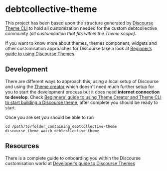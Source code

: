 # debtcollective-theme

This project has been based upon the structure generated by [Discourse Theme CLI](https://meta.discourse.org/t/discourse-theme-cli-console-app-to-help-you-build-themes/82950) to hold all customization needed for the custom debtcollective community *(all customisation that fits within the Theme scope)*.

If you want to know more about themes, themes component, widgets and other customisation approaches for Discourse take a look at [Beginner’s guide to using Discourse Themes](https://meta.discourse.org/t/beginners-guide-to-using-discourse-themes/91966).

## Development

There are different ways to approach this, using a local setup of Discourse and using the [Theme creator](https://theme-creator.discourse.org/) which doesn't need much further setup for you to start the development process but it does need **internet connection to develop**. Check [Beginners’ guide to using Theme Creator and Theme CLI to start building a Discourse theme](https://meta.discourse.org/t/beginners-guide-to-using-theme-creator-and-theme-cli-to-start-building-a-discourse-theme/108444), after complete you should be ready to start.

Once you are set you should be able to run

```shell
cd /path/to/folder_containing_debtcollective-theme
discourse_theme watch debtcollective-theme
```

## Resources

There is a complete guide to onboarding you within the Discourse customisation world at [Developer’s guide to Discourse Themes](https://meta.discourse.org/t/developer-s-guide-to-discourse-themes/93648)
